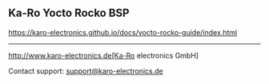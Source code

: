 
## Ka-Ro Yocto Rocko BSP ##

https://karo-electronics.github.io/docs/yocto-rocko-guide/index.html

---
http://www.karo-electronics.de[Ka-Ro electronics GmbH]

Contact support: support@karo-electronics.de
